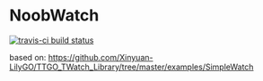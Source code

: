 # NoobWatch
[![travis-ci build status](https://travis-ci.org/merkez-ul-icadat/SimpleWatch.svg?branch=master)](https://travis-ci.org/merkez-ul-icadat/SimpleWatch)

based on: https://github.com/Xinyuan-LilyGO/TTGO_TWatch_Library/tree/master/examples/SimpleWatch  
